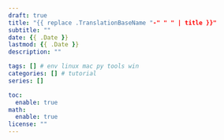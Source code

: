 ```yaml
---
draft: true
title: "{{ replace .TranslationBaseName "-" " " | title }}"
subtitle: ""
date: {{ .Date }}
lastmod: {{ .Date }}
description: ""

tags: [] # env linux mac py tools win
categories: [] # tutorial
series: []

toc:
  enable: true
math:
  enable: true
license: ""
---
```


